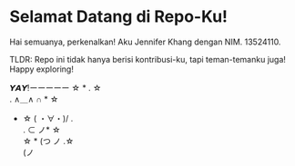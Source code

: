 # Selamat Datang di Repo-Ku!

Hai semuanya, perkenalkan! Aku Jennifer Khang dengan NIM. 13524110.

TLDR: Repo ini tidak hanya berisi kontribusi-ku, tapi teman-temanku juga! Happy exploring!

𝙔𝘼𝙔!ーーーーー
    ☆  *    .      ☆  
      . ∧＿∧  ∩    * ☆  
*  ☆ ( ・∀・)/ .  
  .  ⊂    ノ* ☆  
☆ * (つ  ノ  .☆  
      (ノ   
